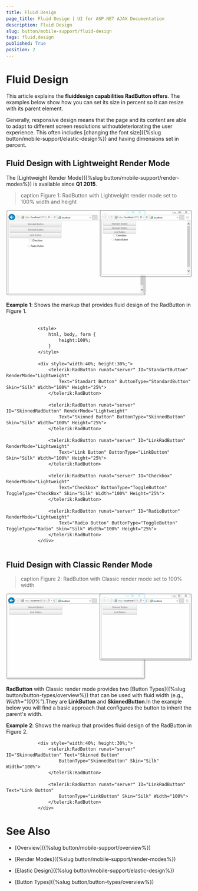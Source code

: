 ```yaml
---
title: Fluid Design
page_title: Fluid Design | UI for ASP.NET AJAX Documentation
description: Fluid Design
slug: button/mobile-support/fluid-design
tags: fluid,design
published: True
position: 2
---
```


# Fluid Design



This article explains the __fluiddesign capabilities RadButton offers__.	The examples below show how you can set its size in percent so it can resize with its parent element.

Generally, responsive design means that the page and its content are able to adapt to different screen resolutions withoutdeteriorating the user experience. This often includes [changing the font size]({%slug button/mobile-support/elastic-design%}) and having dimensions set in percent.

## Fluid Design with Lightweight Render Mode

The [Lightweight Render Mode]({%slug button/mobile-support/render-modes%}) is available since __Q1 2015__.
>caption Figure 1: RadButton with Lightweight render mode set to 100% width and height

![button-fluid-design-lightweight](images/button-fluid-design-lightweight.png)

__Example 1__: Shows the markup that provides fluid design of the RadButton in Figure 1.

````ASPNET
	
			<style>
				html, body, form {
					height:100%;
				}
			</style>
			
			<div style="width:40%; height:30%;">
				<telerik:RadButton runat="server" ID="StandartButton" RenderMode="Lightweight"
					Text="Standart Button" ButtonType="StandardButton" Skin="Silk" Width="100%" Height="25%">
				</telerik:RadButton>
			
				<telerik:RadButton runat="server" ID="SkinnedRadButton" RenderMode="Lightweight"
					Text="Skinned Button" ButtonType="SkinnedButton" Skin="Silk" Width="100%" Height="25%">
				</telerik:RadButton>
			
				<telerik:RadButton runat="server" ID="LinkRadButton" RenderMode="Lightweight"
					Text="Link Button" ButtonType="LinkButton" Skin="Silk" Width="100%" Height="25%">
				</telerik:RadButton>
			
				<telerik:RadButton runat="server" ID="Checkbox" RenderMode="Lightweight"
					Text="Checkbox" ButtonType="ToggleButton" ToggleType="CheckBox" Skin="Silk" Width="100%" Height="25%">
				</telerik:RadButton>
			
				<telerik:RadButton runat="server" ID="RadioButton" RenderMode="Lightweight"
					Text="Radio Button" ButtonType="ToggleButton" ToggleType="Radio" Skin="Silk" Width="100%" Height="25%">
				</telerik:RadButton>
			</div>
	
````



## Fluid Design with Classic Render Mode
>caption Figure 2: RadButton with Classic render mode set to 100% width

![button-fluid-design-classic](images/button-fluid-design-classic.png)

__RadButton__ with Classic render mode provides two [Button Types]({%slug button/button-types/overview%}) that can be used with fluid width (e.g., *Width="100%"*).They are __LinkButton__ and __SkinnedButton__.In the example below you will find a basic approach that configures the button to inherit the parent's width.

__Example 2__: Shows the markup that provides fluid design of the RadButton in Figure 2.

````ASPNET
			<div style="width:40%; height:30%;">
				<telerik:RadButton runat="server" ID="SkinnedRadButton" Text="Skinned Button" 
					ButtonType="SkinnedButton" Skin="Silk" Width="100%">
				</telerik:RadButton>
			
				<telerik:RadButton runat="server" ID="LinkRadButton" Text="Link Button" 
					ButtonType="LinkButton" Skin="Silk" Width="100%">
				</telerik:RadButton>
			</div>
````



# See Also

 * [Overview]({%slug button/mobile-support/overview%})

 * [Render Modes]({%slug button/mobile-support/render-modes%})

 * [Elastic Design]({%slug button/mobile-support/elastic-design%})

 * [Button Types]({%slug button/button-types/overview%})
